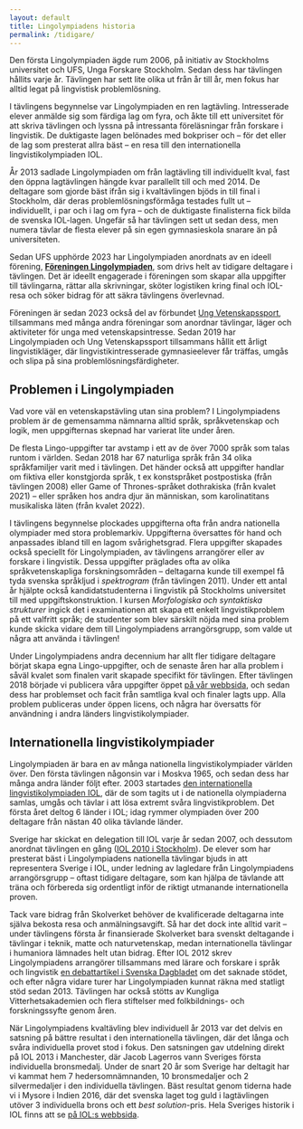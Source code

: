 ```yaml
---
layout: default
title: Lingolympiadens historia
permalink: /tidigare/
---
```


Den första Lingolympiaden ägde rum 2006, på initiativ av Stockholms universitet och UFS, Unga Forskare Stockholm. Sedan dess har tävlingen hållits varje år. Tävlingen har sett lite olika ut från år till år, men fokus har alltid legat på lingvistisk problemlösning.

I tävlingens begynnelse var Lingolympiaden en ren lagtävling. Intresserade elever anmälde sig som färdiga lag om fyra, och åkte till ett universitet för att skriva tävlingen och lyssna på intressanta föreläsningar från forskare i lingvistik. De duktigaste lagen belönades med bokpriser och – för det eller de lag som presterat allra bäst – en resa till den internationella lingvistikolympiaden IOL.

År 2013 sadlade Lingolympiaden om från lagtävling till individuellt kval, fast den öppna lagtävlingen hängde kvar parallellt till och med 2014. De deltagare som gjorde bäst ifrån sig i kvaltävlingen bjöds in till final i Stockholm, där deras problemlösningsförmåga testades fullt ut – individuellt, i par och i lag om fyra – och de duktigaste finalisterna fick bilda de svenska IOL-lagen. Ungefär så har tävlingen sett ut sedan dess, men numera tävlar de flesta elever på sin egen gymnasieskola snarare än på universiteten.

Sedan UFS upphörde 2023 har Lingolympiaden anordnats av en ideell förening, [**Föreningen Lingolympiaden**](https://ebas.ungvetenskapssport.se/forening/lingolympiaden), som drivs helt av tidigare deltagare i tävlingen. Det är ideellt engagerade i föreningen som skapar alla uppgifter till tävlingarna, rättar alla skrivningar, sköter logistiken kring final och IOL-resa och söker bidrag för att säkra tävlingens överlevnad.

Föreningen är sedan 2023 också del av förbundet [Ung Vetenskapssport](https://ungvetenskapssport.se/), tillsammans med många andra föreningar som anordnar tävlingar, läger och aktiviteter för unga med vetenskapsintresse. Sedan 2019 har Lingolympiaden och Ung Vetenskapssport tillsammans hållit ett årligt lingvistikläger, där lingvistikintresserade gymnasieelever får träffas, umgås och slipa på sina problemlösningsfärdigheter. 

## Problemen i Lingolympiaden

Vad vore väl en vetenskapstävling utan sina problem? I Lingolympiadens problem är de gemensamma nämnarna alltid språk, språkvetenskap och logik, men uppgifternas skepnad har varierat lite under åren.

De flesta Lingo-uppgifter tar avstamp i ett av de över 7000 språk som talas runtom i världen. Sedan 2018 har 67 naturliga språk från 34 olika språkfamiljer varit med i tävlingen. 
Det händer också att uppgifter handlar om fiktiva eller konstgjorda språk, t ex konstspråket postpostiska (från tävlingen 2008) eller Game of Thrones-språket dothrakiska (från kvalet 2021) – eller språken hos andra djur än människan, som karolinatitans musikaliska läten (från kvalet 2022).

I tävlingens begynnelse plockades uppgifterna ofta från andra nationella olympiader med stora problemarkiv. Uppgifterna översattes för hand och anpassades ibland till en lagom svårighetsgrad. Flera uppgifter skapades också speciellt för Lingolympiaden, av tävlingens arrangörer eller av forskare i lingvistik. Dessa uppgifter präglades ofta av olika språkvetenskapliga forskningsområden – deltagarna kunde till exempel få tyda svenska språkljud i *spektrogram* (från tävlingen 2011). 
Under ett antal år hjälpte också kandidatstudenterna i lingvistik på Stockholms universitet till med uppgiftskonstruktion. I kursen *Morfologiska och syntaktiska strukturer* ingick det i examinationen att skapa ett enkelt lingvistikproblem på ett valfritt språk; de studenter som blev särskilt nöjda med sina problem kunde skicka vidare dem till Lingolympiadens arrangörsgrupp, som valde ut några att använda i tävlingen!

Under Lingolympiadens andra decennium har allt fler tidigare deltagare börjat skapa egna Lingo-uppgifter, och de senaste åren har alla problem i såväl kvalet som finalen varit skapade specifikt för tävlingen. Efter tävlingen 2018 började vi publicera våra uppgifter öppet [på vår webbsida](https://www.lingolympiad.org/ovning/), och sedan dess har problemset och facit från samtliga kval och finaler lagts upp. Alla problem publiceras under öppen licens, och några har översatts för användning i andra länders lingvistikolympiader.

## Internationella lingvistikolympiader

Lingolympiaden är bara en av många nationella lingvistikolympiader världen över. Den första tävlingen någonsin var i Moskva 1965, och sedan dess har många andra länder följt efter. 2003 startades [den internationella lingvistikolympiaden IOL](https://ioling.org/history/), där de som tagits ut i de nationella olympiaderna samlas, umgås och tävlar i att lösa extremt svåra lingvistikproblem. Det första året deltog 6 länder i IOL; idag rymmer olympiaden över 200 deltagare från nästan 40 olika tävlande länder.

Sverige har skickat en delegation till IOL varje år sedan 2007, och dessutom anordnat tävlingen en gång ([IOL 2010 i Stockholm](https://ioling.org/2010/)). De elever som har presterat bäst i Lingolympiadens nationella tävlingar bjuds in att representera Sverige i IOL, under ledning av lagledare från Lingolympiadens arrangörsgrupp – oftast tidigare deltagare, som kan hjälpa de tävlande att träna och förbereda sig ordentligt inför de riktigt utmanande internationella proven.

Tack vare bidrag från Skolverket behöver de kvalificerade deltagarna inte själva bekosta resa och anmälningsavgift. Så har det dock inte alltid varit – under tävlingens första år finansierade Skolverket bara svenskt deltagande i tävlingar i teknik, matte och naturvetenskap, medan internationella tävlingar i humaniora lämnades helt utan bidrag. 
Efter IOL 2012 skrev Lingolympiadens arrangörer tillsammans med lärare och forskare i språk och lingvistik [en debattartikel i Svenska Dagbladet](https://www.svd.se/a/286764d3-f649-37a9-b0b3-3b5a9c1273d9/varfor-inget-stod-till-internationella-spraktavlingar) om det saknade stödet, och efter några vidare turer har Lingolympiaden kunnat räkna med statligt stöd sedan 2013. Tävlingen har också stötts av Kungliga Vitterhetsakademien och flera stiftelser med folkbildnings- och forskningssyfte genom åren.

När Lingolympiadens kvaltävling blev individuell år 2013 var det delvis en satsning på bättre resultat i den internationella tävlingen, där det långa och svåra individuella provet stod i fokus. Den satsningen gav utdelning direkt på IOL 2013 i Manchester, där Jacob Lagerros vann Sveriges första individuella bronsmedalj.
Under de snart 20 år som Sverige har deltagit har vi kammat hem 7 hedersomnämnanden, 10 bronsmedaljer och 2 silvermedaljer i den individuella tävlingen. Bäst resultat genom tiderna hade vi i Mysore i Indien 2016, där det svenska laget tog guld i lagtävlingen utöver 3 individuella brons och ett *best solution*-pris. Hela Sveriges historik i IOL finns att se [på IOL:s webbsida](https://ioling.org/results/SWE).